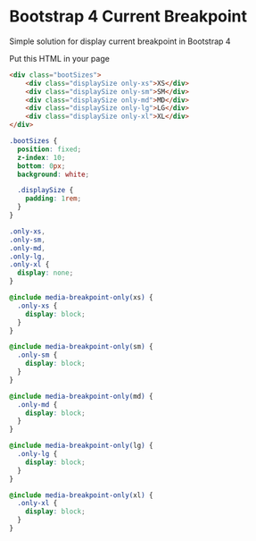 # Bootstrap 4 Current Breakpoint
Simple solution for display current breakpoint in Bootstrap 4


Put this HTML in your page
```html
<div class="bootSizes">
    <div class="displaySize only-xs">XS</div>
    <div class="displaySize only-sm">SM</div>
    <div class="displaySize only-md">MD</div>
    <div class="displaySize only-lg">LG</div>
    <div class="displaySize only-xl">XL</div>
</div>
```

```scss
.bootSizes {
  position: fixed;
  z-index: 10;
  bottom: 0px;
  background: white;

  .displaySize {
    padding: 1rem;
  }
}

.only-xs,
.only-sm,
.only-md,
.only-lg,
.only-xl {
  display: none;
}

@include media-breakpoint-only(xs) {
  .only-xs {
    display: block;
  }
}

@include media-breakpoint-only(sm) {
  .only-sm {
    display: block;
  }
}

@include media-breakpoint-only(md) {
  .only-md {
    display: block;
  }
}

@include media-breakpoint-only(lg) {
  .only-lg {
    display: block;
  }
}

@include media-breakpoint-only(xl) {
  .only-xl {
    display: block;
  }
}
```
